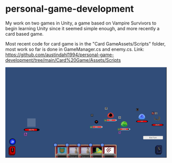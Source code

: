 # personal-game-development
My work on two games in Unity, a game based on Vampire Survivors to begin learning Unity since it seemed simple enough, and more recently a card based game.

Most recent code for card game is in the "Card GameAssets/Scripts" folder, most work so far is done in GameManager.cs and enemy.cs. Link: 
https://github.com/austindahl1994/personal-game-development/tree/main/Card%20Game/Assets/Scripts

![Progress!](unityGameSoFar.png)
